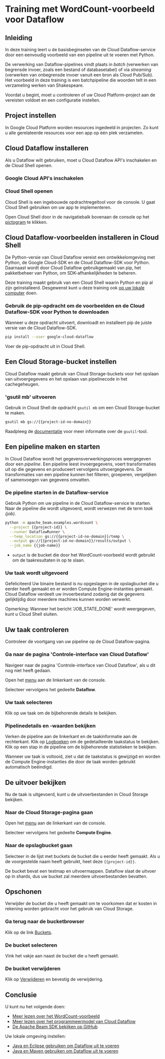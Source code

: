# Training met WordCount-voorbeeld voor Dataflow

<walkthrough-tutorial-url url="https://cloud.google.com/dataflow/docs/quickstarts/quickstart-python"></walkthrough-tutorial-url>
<walkthrough-watcher-constant value="dataflow-intro" key="directory"></walkthrough-watcher-constant>
<walkthrough-watcher-constant value="dataflow-intro" key="job-name"></walkthrough-watcher-constant>

## Inleiding

In deze training leert u de basisbeginselen van de Cloud Dataflow-service door een eenvoudig voorbeeld van een pipeline uit te voeren met Python.

De verwerking van Dataflow-pipelines vindt plaats in *batch* (verwerken van begrensde invoer, zoals een bestand of databasetabel) of via *streaming* (verwerken van onbegrensde invoer vanuit een bron als Cloud Pub/Sub). Het voorbeeld in deze training is een batchpipeline die woorden telt in een verzameling werken van Shakespeare.

Voordat u begint, moet u controleren of uw Cloud Platform-project aan de vereisten voldoet en een configuratie instellen.

## Project instellen

In Google Cloud Platform worden resources ingedeeld in projecten. Zo kunt u alle gerelateerde resources voor een app op één plek verzamelen.

<walkthrough-project-billing-setup></walkthrough-project-billing-setup>
<walkthrough-project-permissions permissions="dataflow.jobs.create"></walkthrough-project-permissions>

## Cloud Dataflow installeren

Als u Dataflow wilt gebruiken, moet u Cloud Dataflow API's inschakelen en de Cloud Shell openen.

### Google Cloud API's inschakelen

<walkthrough-enable-apis apis="compute.googleapis.com,dataflow,cloudresourcemanager.googleapis.com,logging,storage_component,storage_api,bigquery,pubsub">
</walkthrough-enable-apis>

### Cloud Shell openen

Cloud Shell is een ingebouwde opdrachtregeltool voor de console. U gaat Cloud Shell gebruiken om uw app te implementeren.

Open Cloud Shell door in de navigatiebalk bovenaan de console op het <walkthrough-cloud-shell-icon></walkthrough-cloud-shell-icon>[pictogram][spotlight-open-devshell] te klikken.

## Cloud Dataflow-voorbeelden installeren in Cloud Shell

De Python-versie van Cloud Dataflow vereist een ontwikkelomgeving met Python, de Google Cloud-SDK en de Cloud Dataflow-SDK voor Python.
Daarnaast wordt door Cloud Dataflow gebruikgemaakt van pip, het pakketbeheer van Python, om SDK-afhankelijkheden te beheren.

Deze training maakt gebruik van een Cloud Shell waarin Python en pip al zijn geïnstalleerd. Desgewenst kunt u deze training ook [op uw lokale computer][dataflow-python-tutorial] doen.

### Gebruik de pip-opdracht om de voorbeelden en de Cloud Dataflow-SDK voor Python te downloaden

Wanneer u deze opdracht uitvoert, downloadt en installeert pip de juiste versie van de Cloud Dataflow-SDK.

```bash
pip install --user google-cloud-dataflow
```

Voer de pip-opdracht uit in Cloud Shell.

## Een Cloud Storage-bucket instellen

Cloud Dataflow maakt gebruik van Cloud Storage-buckets voor het opslaan van uitvoergegevens en het opslaan van pipelinecode in het cachegeheugen.

### 'gsutil mb' uitvoeren

Gebruik in Cloud Shell de opdracht `gsutil mb` om een Cloud Storage-bucket te maken.

```bash
gsutil mb gs://{{project-id-no-domain}}
```

Raadpleeg de [documentatie][gsutil-docs] voor meer informatie over de `gsutil`-tool.

## Een pipeline maken en starten

In Cloud Dataflow wordt het gegevensverwerkingsproces weergegeven door een *pipeline*. Een pipeline leest invoergegevens, voert transformaties uit op die gegevens en produceert vervolgens uitvoergegevens. De transformaties van een pipeline kunnen het filteren, groeperen, vergelijken of samenvoegen van gegevens omvatten.

### De pipeline starten in de Dataflow-service

Gebruik Python om uw pipeline in de Cloud Dataflow-service te starten. Naar de pipeline die wordt uitgevoerd, wordt verwezen met de term *taak (job)*.

```bash
python -m apache_beam.examples.wordcount \
  --project {{project-id}} \
  --runner DataflowRunner \
  --temp_location gs://{{project-id-no-domain}}/temp \
  --output gs://{{project-id-no-domain}}/results/output \
  --job_name {{job-name}}
```

  *  `output` is de bucket die door het WordCount-voorbeeld wordt gebruikt om de taakresultaten in op te slaan.

### Uw taak wordt uitgevoerd

Gefeliciteerd Uw binaire bestand is nu opgeslagen in de opslagbucket die u eerder heeft gemaakt en er worden Compute Engine-instanties gemaakt. Cloud Dataflow verdeelt uw invoerbestand zodanig dat de gegevens gelijktijdig door meerdere machines kunnen worden verwerkt.

Opmerking: Wanneer het bericht 'JOB_STATE_DONE' wordt weergegeven, kunt u Cloud Shell sluiten.

## Uw taak controleren

Controleer de voortgang van uw pipeline op de Cloud Dataflow-pagina.

### Ga naar de pagina 'Controle-interface van Cloud Dataflow'

Navigeer naar de pagina 'Controle-interface van Cloud Dataflow', als u dit nog niet heeft gedaan.

Open het [menu][spotlight-console-menu] aan de linkerkant van de console.

Selecteer vervolgens het gedeelte **Dataflow**.

<walkthrough-menu-navigation sectionid="DATAFLOW_SECTION"></walkthrough-menu-navigation>

### Uw taak selecteren

Klik op uw taak om de bijbehorende details te bekijken.

### Pipelinedetails en -waarden bekijken

Verken de pipeline aan de linkerkant en de taakinformatie aan de rechterkant. Klik op [Logboeken][spotlight-job-logs] om de gedetailleerde taakstatus te bekijken. Klik op een stap in de pipeline om de bijbehorende statistieken te bekijken.

Wanneer uw taak is voltooid, ziet u dat de taakstatus is gewijzigd en worden de Compute Engine-instanties die door de taak worden gebruikt automatisch beëindigd.

## De uitvoer bekijken

Nu de taak is uitgevoerd, kunt u de uitvoerbestanden in Cloud Storage bekijken.

### Naar de Cloud Storage-pagina gaan

Open het [menu][spotlight-console-menu] aan de linkerkant van de console.

Selecteer vervolgens het gedeelte **Compute Engine**.

<walkthrough-menu-navigation sectionid="STORAGE_SECTION"></walkthrough-menu-navigation>

### Naar de opslagbucket gaan

Selecteer in de lijst met buckets de bucket die u eerder heeft gemaakt. Als u de voorgestelde naam heeft gebruikt, heet deze `{{project-id}}`.

De bucket bevat een testmap en uitvoermappen. Dataflow slaat de uitvoer op in shards, dus uw bucket zal meerdere uitvoerbestanden bevatten.

## Opschonen

Verwijder de bucket die u heeft gemaakt om te voorkomen dat er kosten in rekening worden gebracht voor het gebruik van Cloud Storage.

### Ga terug naar de bucketbrowser

Klik op de link [Buckets][spotlight-buckets-link].

### De bucket selecteren

Vink het vakje aan naast de bucket die u heeft gemaakt.

### De bucket verwijderen

Klik op [Verwijderen][spotlight-delete-bucket] en bevestig de verwijdering.

## Conclusie

<walkthrough-conclusion-trophy></walkthrough-conclusion-trophy>

U kunt nu het volgende doen:

  *  [Meer lezen over het WordCount-voorbeeld][wordcount]
  *  [Meer lezen over het programmeermodel van Cloud Dataflow][df-pipelines]
  *  [De Apache Beam SDK bekijken op GitHub][beam-sdk]

Uw lokale omgeving instellen:

  *  [Java en Eclipse gebruiken om Dataflow uit te voeren][df-eclipse]
  *  [Java en Maven gebruiken om Dataflow uit te voeren][df-maven]

[beam-sdk]: https://github.com/apache/beam/tree/master/sdks/python
[dataflow-python-tutorial]: https://cloud.google.com/dataflow/docs/quickstarts/quickstart-python
[df-eclipse]: https://cloud.google.com/dataflow/docs/quickstarts/quickstart-java-eclipse
[df-maven]: https://cloud.google.com/dataflow/docs/quickstarts/quickstart-java-maven
[df-pipelines]: https://cloud.google.com/dataflow/model/programming-model-beam
[gsutil-docs]: https://cloud.google.com/storage/docs/gsutil
[spotlight-buckets-link]: walkthrough://spotlight-pointer?cssSelector=.p6n-cloudstorage-path-link
[spotlight-console-menu]: walkthrough://spotlight-pointer?spotlightId=console-nav-menu
[spotlight-delete-bucket]: walkthrough://spotlight-pointer?cssSelector=#p6n-cloudstorage-delete-buckets
[spotlight-job-logs]: walkthrough://spotlight-pointer?cssSelector=#p6n-dax-job-logs-toggle
[spotlight-open-devshell]: walkthrough://spotlight-pointer?spotlightId=devshell-activate-button
[wordcount]: https://beam.apache.org/get-started/wordcount-example/
